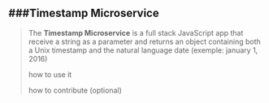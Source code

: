 ###Timestamp Microservice
----------------------------------------
>
>The **Timestamp Microservice** is a full stack JavaScript 
>app that receive a string as a parameter and returns an 
>object containing both a Unix timestamp and the natural 
>language date (exemple: january 1, 2016)
>
>how to use it
>
>how to contribute (optional)
>











